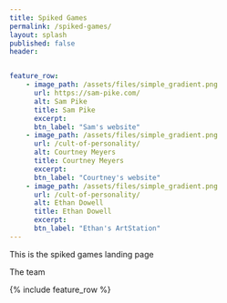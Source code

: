 ```yaml
---
title: Spiked Games
permalink: /spiked-games/
layout: splash
published: false
header:


feature_row:
    - image_path: /assets/files/simple_gradient.png
      url: https://sam-pike.com/
      alt: Sam Pike
      title: Sam Pike
      excerpt: 
      btn_label: "Sam's website"
    - image_path: /assets/files/simple_gradient.png
      url: /cult-of-personality/
      alt: Courtney Meyers
      title: Courtney Meyers
      excerpt: 
      btn_label: "Courtney's website"
    - image_path: /assets/files/simple_gradient.png
      url: /cult-of-personality/
      alt: Ethan Dowell
      title: Ethan Dowell
      excerpt: 
      btn_label: "Ethan's ArtStation"
---
```


This is the spiked games landing page

The team

{% include feature_row %}